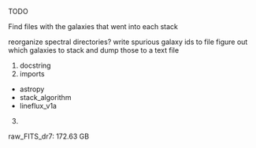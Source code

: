TODO


Find files with the galaxies that went into each stack


reorganize spectral directories?
write spurious galaxy ids to file
figure out which galaxies to stack and dump those to a text file



1. docstring
2. imports
  - astropy
  - stack_algorithm
  - lineflux_v1a
3. 


raw_FITS_dr7: 172.63 GB